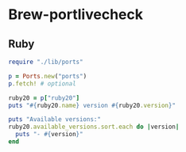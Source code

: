 # Brew-portlivecheck

## Ruby

```ruby
require "./lib/ports"

p = Ports.new("ports")
p.fetch! # optional

ruby20 = p["ruby20"]
puts "#{ruby20.name} version #{ruby20.version}"

puts "Available versions:"
ruby20.available_versions.sort.each do |version|
  puts "- #{version}"
end
```
